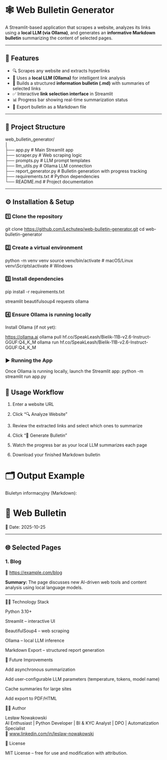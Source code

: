 # 🕸️ Web Bulletin Generator

A Streamlit-based application that scrapes a website, analyzes its links using a **local LLM (via Ollama)**, and generates an **informative Markdown bulletin** summarizing the content of selected pages.

---

## 🚀 Features

- 🔍 Scrapes any website and extracts hyperlinks  
- 🧠 Uses a **local LLM (Ollama)** for intelligent link analysis  
- 📰 Builds a structured **information bulletin (.md)** with summaries of selected links  
- ✅ Interactive **link selection interface** in Streamlit  
- 📊 Progress bar showing real-time summarization status  
- 💾 Export bulletin as a Markdown file

---

## 🧩 Project Structure

web_bulletin_generator/  
│  
├── app.py # Main Streamlit app  
├── scraper.py # Web scraping logic  
├── prompts.py # LLM prompt templates  
├── llm_utils.py # Ollama LLM connection  
├── report_generator.py # Bulletin generation with progress tracking  
├── requirements.txt # Python dependencies  
└── README.md # Project documentation  

---

## ⚙️ Installation & Setup

### 1️⃣ Clone the repository

git clone https://github.com/Lechuteq/web-bulletin-generator.git
cd web-bulletin-generator

### 2️⃣ Create a virtual environment
python -m venv venv
source venv/bin/activate    # macOS/Linux
venv\Scripts\activate       # Windows

### 3️⃣ Install dependencies
pip install -r requirements.txt

streamlit
beautifulsoup4
requests
ollama

### 4️⃣ Ensure Ollama is running locally

Install Ollama (if not yet):

https://ollama.ai
ollama pull hf.co/SpeakLeash/Bielik-11B-v2.6-Instruct-GGUF:Q4_K_M
ollama run hf.co/SpeakLeash/Bielik-11B-v2.6-Instruct-GGUF:Q4_K_M

### ▶️ Running the App

Once Ollama is running locally, launch the Streamlit app:
python -m streamlit run app.py

## 🧠 Usage Workflow

1. Enter a website URL

2. Click “🔍 Analyze Website”

3. Review the extracted links and select which ones to summarize

4. Click “📄 Generate Bulletin”

5. Watch the progress bar as your local LLM summarizes each page

6. Download your finished Markdown bulletin

# 🗂️ Output Example

Biuletyn informacyjny (Markdown):

# 📰 Web Bulletin
📅 Date: 2025-10-25

---

## 🌐 Selected Pages

### 1. Blog
🔗 https://example.com/blog

**Summary:**
The page discusses new AI-driven web tools and content analysis using local language models.

---

🧑‍💻 Technology Stack

Python 3.10+

Streamlit – interactive UI

BeautifulSoup4 – web scraping

Ollama – local LLM inference

Markdown Export – structured report generation

🌟 Future Improvements

 Add asynchronous summarization

 Add user-configurable LLM parameters (temperature, tokens, model name)

 Cache summaries for large sites

 Add export to PDF/HTML

👨‍💻 Author

Lesław Nowakowski  
AI Enthusiast | Python Developer | BI & KYC Analyst | DPO | Automatization Specialist  
🔗 www.linkedin.com/in/leslaw-nowakowski

🖤 License

MIT License – free for use and modification with attribution.

